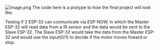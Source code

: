 ![image.png](attachment:ef8047ee-44a6-45ea-99a5-8421b222b583:image.png)
The code here is a protype to how the final project will look like.

Testing if 2 ESP-32 can coomunicate via ESP-NOW, in which the Master ESP-32 will read data from a IR sensor and the data would be sent to the Slave ESP-32.
The Slave ESP-32 would take the data from the Master ESP-32 and would use the input(0/1) to decide if the motor moves foward or stop. 
